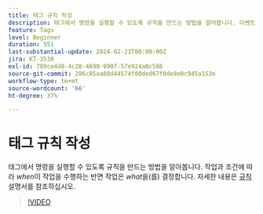 ```yaml
---
title: 태그 규칙 작성
description: 태그에서 명령을 실행할 수 있도록 규칙을 만드는 방법을 알아봅니다. 이벤트와 조건은 *언제*가 작업을 수행할지, 행동은 *무엇을*할지 결정합니다.
feature: Tags
level: Beginner
duration: 551
last-substantial-update: 2024-02-23T00:00:00Z
jira: KT-3530
exl-id: 789ce4d8-4c20-4690-9907-57e924a0c586
source-git-commit: 286c85aa88d44574f00ded67f0de8e0c945a153e
workflow-type: tm+mt
source-wordcount: '66'
ht-degree: 37%

---
```


# 태그 규칙 작성

태그에서 명령을 실행할 수 있도록 규칙을 만드는 방법을 알아봅니다. 작업과 조건에 따라 *when*&#x200B;이 작업을 수행하는 반면 작업은 *what*&#x200B;을(를) 결정합니다. 자세한 내용은 [규칙](https://experienceleague.adobe.com/docs/experience-platform/tags/ui/rules.html?lang=ko) 설명서를 참조하십시오.

>[!VIDEO](https://video.tv.adobe.com/v/3430499/?learn=on&enablevpops&captions=kor)
